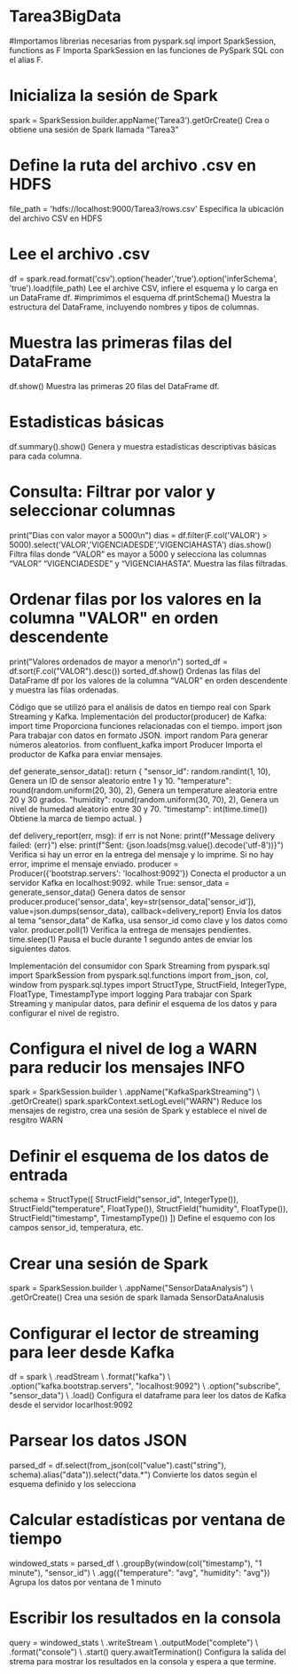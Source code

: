 # Tarea3BigData

#Importamos librerias necesarias 
from pyspark.sql import SparkSession, functions as F 
Importa SparkSession en las funciones de PySpark SQL con el alias F.
# Inicializa la sesión de Spark 
spark = SparkSession.builder.appName('Tarea3').getOrCreate() 
Crea o obtiene una sesión de Spark llamada “Tarea3”
# Define la ruta del archivo .csv en HDFS 
file_path = 'hdfs://localhost:9000/Tarea3/rows.csv' 
Especifica la ubicación del archivo CSV en HDFS
# Lee el archivo .csv 
df = spark.read.format('csv').option('header','true').option('inferSchema', 'true').load(file_path) 
Lee el archive CSV, infiere el esquema y lo carga en un DataFrame df.
#imprimimos el esquema 
df.printSchema() 
Muestra la estructura del DataFrame, incluyendo nombres y tipos de columnas. 
# Muestra las primeras filas del DataFrame 
df.show() 
Muestra las primeras 20 filas del DataFrame df.
# Estadisticas básicas 
df.summary().show() 
Genera y muestra estadísticas descriptivas básicas para cada columna.
# Consulta: Filtrar por valor y seleccionar columnas 
print("Dias con valor mayor a 5000\n") 
dias = df.filter(F.col('VALOR') > 5000).select('VALOR','VIGENCIADESDE','VIGENCIAHASTA') 
dias.show() 
Filtra filas donde “VALOR” es mayor a 5000 y selecciona las columnas “VALOR” “VIGENCIADESDE” y “VIGENCIAHASTA”. Muestra las filas filtradas.
# Ordenar filas por los valores en la columna "VALOR" en orden descendente 
print("Valores ordenados de mayor a menor\n") 
sorted_df = df.sort(F.col("VALOR").desc()) 
sorted_df.show()
Ordenas las filas del DataFrame df por los valores de la columna “VALOR” en orden descendente y muestra las filas ordenadas.



Código que se utilizó para el análisis de datos en tiempo real con Spark Streaming y Kafka.
Implementación del productor(producer) de Kafka:
import time
Proporciona funciones relacionadas con el tiempo. 
import json
Para trabajar con datos en formato JSON.
import random
Para generar números aleatorios.
from confluent_kafka import Producer
Importa el productor de Kafka para enviar mensajes. 

def generate_sensor_data():
    return {
        "sensor_id": random.randint(1, 10), 
Genera un ID de sensor aleatorio entre 1 y 10.
        "temperature": round(random.uniform(20, 30), 2),
Genera un temperature aleatoria entre 20 y 30 grados.
        "humidity": round(random.uniform(30, 70), 2),
Genera un nivel de humedad aleatorio entre 30 y 70.
        "timestamp": int(time.time())
Obtiene la marca de tiempo actual.
    }

def delivery_report(err, msg):
    if err is not None:
        print(f"Message delivery failed: {err}")
    else:
        print(f"Sent: {json.loads(msg.value().decode('utf-8'))}")
Verifica si hay un error en la entrega del mensaje y lo imprime. Si no hay error, imprime el mensaje enviado.
producer = Producer({'bootstrap.servers': 'localhost:9092'})
Conecta el productor a un servidor Kafka en localhost:9092.
while True:
    sensor_data = generate_sensor_data()
Genera datos de sensor
    producer.produce('sensor_data', key=str(sensor_data['sensor_id']), value=json.dumps(sensor_data), callback=delivery_report)
Envía los datos al tema “sensor_data” de Kafka, usa sensor_id como clave y los datos como valor.
    producer.poll(1)
Verifica la entrega de mensajes pendientes.
    time.sleep(1)
Pausa el bucle durante 1 segundo antes de enviar los siguientes datos. 



Implementación del consumidor con Spark Streaming
from pyspark.sql import SparkSession 
from pyspark.sql.functions import from_json, col, window 
from pyspark.sql.types import StructType, StructField, IntegerType, FloatType, TimestampType 
import logging 
Para trabajar con Spark Streaming y manipular datos, para definir el esquema de los datos y para configurar el nivel de registro.
# Configura el nivel de log a WARN para reducir los mensajes INFO 
spark = SparkSession.builder \ 
.appName("KafkaSparkStreaming") \ 
.getOrCreate() 
spark.sparkContext.setLogLevel("WARN") 
Reduce los mensajes de registro, crea una sesión de Spark y establece el nivel de resgitro WARN
# Definir el esquema de los datos de entrada 
schema = StructType([ 
StructField("sensor_id", IntegerType()), 
StructField("temperature", FloatType()), 
StructField("humidity", FloatType()), 
StructField("timestamp", TimestampType()) 
]) 
Define el esquemo con los campos sensor_id, temperatura, etc.
# Crear una sesión de Spark 
spark = SparkSession.builder \ 
.appName("SensorDataAnalysis") \ 
.getOrCreate() 
Crea una sesión de spark llamada SensorDataAnalusis
# Configurar el lector de streaming para leer desde Kafka 
df = spark \ 
.readStream \ 
.format("kafka") \ 
.option("kafka.bootstrap.servers", "localhost:9092") \ 
.option("subscribe", "sensor_data") \ 
.load() 
Configura el dataframe para leer los datos de Kafka desde el servidor locarlhost:9092
# Parsear los datos JSON 
parsed_df = df.select(from_json(col("value").cast("string"), schema).alias("data")).select("data.*") 
Convierte los datos según el esquema definido y los selecciona
# Calcular estadísticas por ventana de tiempo 
windowed_stats = parsed_df \ 
.groupBy(window(col("timestamp"), "1 minute"), "sensor_id") \ 
.agg({"temperature": "avg", "humidity": "avg"}) 
Agrupa los datos por ventana de 1 minuto
# Escribir los resultados en la consola 
query = windowed_stats \ 
.writeStream \ 
.outputMode("complete") \ 
.format("console") \ 
.start() 
query.awaitTermination()
Configura la salida del strema para mostrar los resultados en la consola y espera a que termine.

